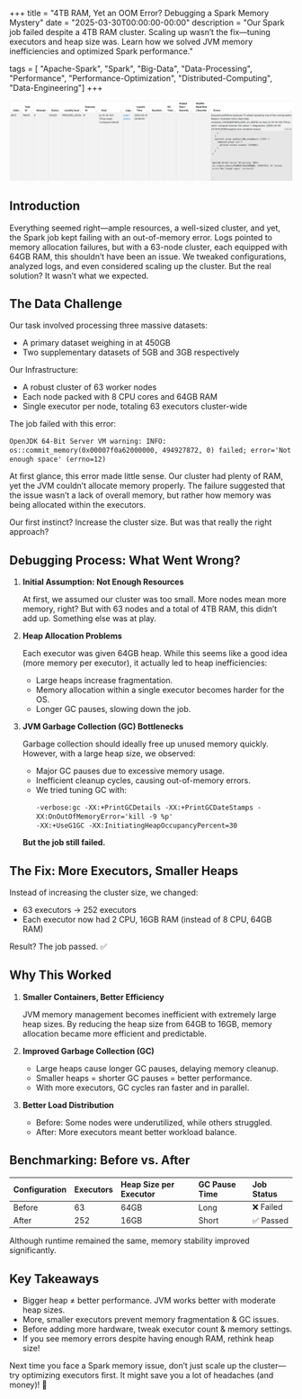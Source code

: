 +++
title = "4TB RAM, Yet an OOM Error? Debugging a Spark Memory Mystery"
date = "2025-03-30T00:00:00-00:00"
description = "Our Spark job failed despite a 4TB RAM cluster. Scaling up wasn’t the fix—tuning executors and heap size was. Learn how we solved JVM memory inefficiencies and optimized Spark performance."

tags = [ "Apache-Spark", "Spark", "Big-Data", "Data-Processing", "Performance", "Performance-Optimization", "Distributed-Computing", "Data-Engineering"]
+++

![banner](/images/4TB-ram-yet-an-oom-error-debugging-a-spark-memory-mystery/banner.png)

## Introduction

Everything seemed right—ample resources, a well-sized cluster, and yet, the Spark job kept failing with an out-of-memory error. Logs pointed to memory allocation failures, but with a 63-node cluster, each equipped with 64GB RAM, this shouldn’t have been an issue. We tweaked configurations, analyzed logs, and even considered scaling up the cluster. But the real solution? It wasn’t what we expected.


## The Data Challenge

Our task involved processing three massive datasets:
- A primary dataset weighing in at 450GB
- Two supplementary datasets of 5GB and 3GB respectively

Our Infrastructure:
- A robust cluster of 63 worker nodes
- Each node packed with 8 CPU cores and 64GB RAM
- Single executor per node, totaling 63 executors cluster-wide

The job failed with this error:
```shell
OpenJDK 64-Bit Server VM warning: INFO: os::commit_memory(0x00007f0a62000000, 494927872, 0) failed; error='Not enough space' (errno=12)
```

At first glance, this error made little sense. Our cluster had plenty of RAM, yet the JVM couldn’t allocate memory properly. The failure suggested that the issue wasn’t a lack of overall memory, but rather how memory was being allocated within the executors.

Our first instinct? Increase the cluster size. But was that really the right approach?

## Debugging Process: What Went Wrong?

1. **Initial Assumption: Not Enough Resources**

   At first, we assumed our cluster was too small. More nodes mean more memory, right? But with 63 nodes and a total of 4TB RAM, this didn’t add up. Something else was at play.

2. **Heap Allocation Problems**

   Each executor was given 64GB heap. While this seems like a good idea (more memory per executor), it actually led to heap inefficiencies:
   - Large heaps increase fragmentation.
   - Memory allocation within a single executor becomes harder for the OS.
   - Longer GC pauses, slowing down the job.

3. **JVM Garbage Collection (GC) Bottlenecks**

   Garbage collection should ideally free up unused memory quickly. However, with a large heap size, we observed:
   - Major GC pauses due to excessive memory usage.
   - Inefficient cleanup cycles, causing out-of-memory errors.
   - We tried tuning GC with:
      ```shell
      -verbose:gc -XX:+PrintGCDetails -XX:+PrintGCDateStamps -XX:OnOutOfMemoryError='kill -9 %p'
      -XX:+UseG1GC -XX:InitiatingHeapOccupancyPercent=30
      ```
   **But the job still failed.**


## The Fix: More Executors, Smaller Heaps

Instead of increasing the cluster size, we changed:
   - 63 executors → 252 executors
   - Each executor now had 2 CPU, 16GB RAM (instead of 8 CPU, 64GB RAM)

Result? The job passed. ✅

## Why This Worked

1. **Smaller Containers, Better Efficiency**

   JVM memory management becomes inefficient with extremely large heap sizes. By reducing the heap size from 64GB to 16GB, memory allocation became more efficient and predictable.

2. **Improved Garbage Collection (GC)**
   - Large heaps cause longer GC pauses, delaying memory cleanup.
   - Smaller heaps = shorter GC pauses = better performance.
   - With more executors, GC cycles ran faster and in parallel.

3. **Better Load Distribution**
   - Before: Some nodes were underutilized, while others struggled.
   - After: More executors meant better workload balance.


## Benchmarking: Before vs. After

| Configuration | Executors | Heap Size per Executor | GC Pause Time | Job Status |
|:-------------|:----------|:----------------------|:--------------|:-----------|
| Before       | 63        | 64GB                  | Long          | ❌ Failed  |
| After        | 252       | 16GB                  | Short         | ✅ Passed  |

Although runtime remained the same, memory stability improved significantly.

## Key Takeaways

- Bigger heap ≠ better performance. JVM works better with moderate heap sizes. 
- More, smaller executors prevent memory fragmentation & GC issues. 
- Before adding more hardware, tweak executor count & memory settings. 
- If you see memory errors despite having enough RAM, rethink heap size!

Next time you face a Spark memory issue, don’t just scale up the cluster—try optimizing executors first. It might save you a lot of headaches (and money)! 🚀
